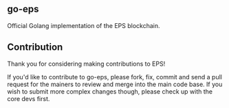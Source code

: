 ## go-eps

Official Golang implementation of the EPS blockchain.

## Contribution

Thank you for considering making contributions to EPS!

If you'd like to contribute to go-eps, please fork, fix, commit and send a pull request for the mainers to review and merge into the main code base.
If you wish to submit more complex changes though, please check up with the core devs first.
